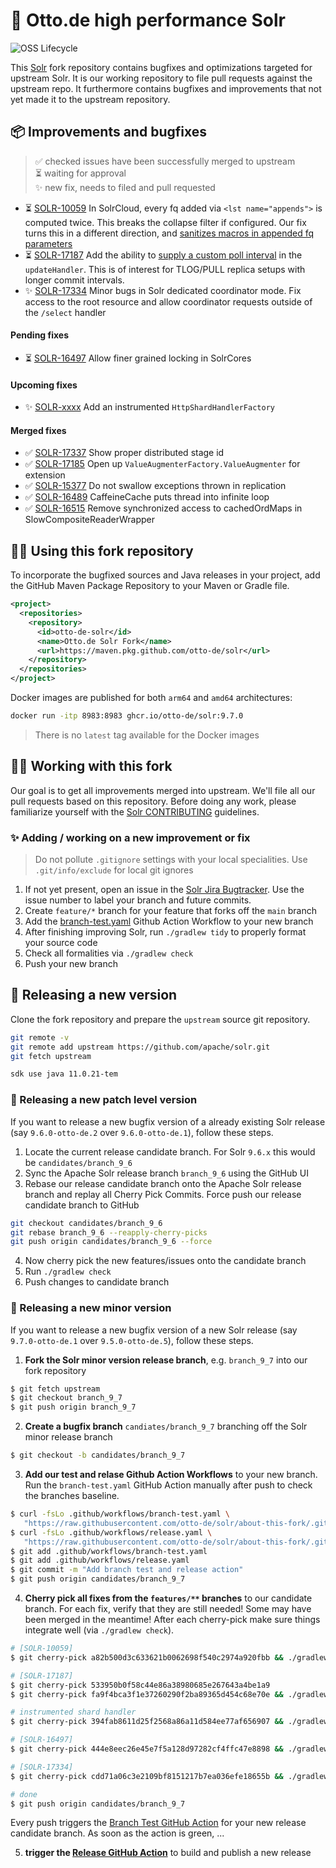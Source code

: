 # 🚀 Otto.de high performance Solr
![OSS Lifecycle](https://img.shields.io/osslifecycle?file_url=https%3A%2F%2Fraw.githubusercontent.com%2Fotto-de%2Fsolr%2Fabout-this-fork%2FOSSMETADATA)

This [Solr](/apache/solr) fork repository contains bugfixes
and optimizations targeted for upstream Solr. It is our working 
repository to file pull requests against the upstream repo. It
furthermore contains bugfixes and improvements that not yet made
it to the upstream repository.

## 📦 Improvements and bugfixes

> ✅ checked issues have been successfully merged to upstream\
> ⏳ waiting for approval\
> ✨ new fix, needs to filed and pull requested

* ⏳ [SOLR-10059](https://issues.apache.org/jira/browse/SOLR-10059) In SolrCloud, every 
  fq added via `<lst name="appends">` is computed twice. This breaks the collapse filter 
  if configured. Our fix turns this in a different direction, and 
  [sanitizes macros in appended fq parameters](/otto-de/solr/tree/feature/SOLR-10059)
* ⏳ [SOLR-17187](https://issues.apache.org/jira/browse/SOLR-17187) Add the ability to 
  [supply a custom poll interval](/otto-de/solr/tree/feature/replica-custom-poll-interval)
  in the `updateHandler`. This is of interest for TLOG/PULL replica setups with longer commit
  intervals.
* ✨ [SOLR-17334](https://github.com/apache/solr/pull/2527) Minor bugs in Solr 
  dedicated coordinator mode. Fix access to the root resource and allow coordinator
  requests outside of the `/select` handler

#### Pending fixes

* ⏳ [SOLR-16497](https://issues.apache.org/jira/browse/SOLR-16497) Allow finer grained locking in SolrCores

#### Upcoming fixes

* ✨ [SOLR-xxxx](https://github.com/otto-de/solr/commits/feature/instrumented-shardhandler) Add an
instrumented `HttpShardHandlerFactory`


#### Merged fixes

* ✅ [SOLR-17337](https://github.com/apache/solr/pull/2526) Show proper 
  distributed stage id
* ✅ [SOLR-17185](https://issues.apache.org/jira/browse/SOLR-17185) Open up 
  `ValueAugmenterFactory.ValueAugmenter` for extension
* ✅ [SOLR-15377](https://issues.apache.org/jira/browse/SOLR-15377) Do not swallow exceptions 
  thrown in replication
* ✅ [SOLR-16489](https://issues.apache.org/jira/browse/SOLR-16489) CaffeineCache puts thread 
  into infinite loop
* ✅ [SOLR-16515](https://issues.apache.org/jira/browse/SOLR-16515) Remove synchronized access to 
  cachedOrdMaps in SlowCompositeReaderWrapper

## 👩‍💻 Using this fork repository

To incorporate the bugfixed sources and Java releases in your project,
add the GitHub Maven Package Repository to your Maven or Gradle file.

```xml
<project>
  <repositories>
    <repository>
      <id>otto-de-solr</id>
      <name>Otto.de Solr Fork</name>
      <url>https://maven.pkg.github.com/otto-de/solr</url>
    </repository>
  </repositories>
</project>
```

Docker images are published for both `arm64` and `amd64` architectures:

```bash
docker run -itp 8983:8983 ghcr.io/otto-de/solr:9.7.0
```

> There is no `latest` tag available for the Docker images


## 👩‍💻 Working with this fork

Our goal is to get all improvements merged into upstream. We'll file all our
pull requests based on this repository. Before doing any work, please
familiarize yourself with the [Solr CONTRIBUTING](https://github.com/apache/solr/blob/main/CONTRIBUTING.md) guidelines.


### ✨ Adding / working on a new improvement or fix

> Do not pollute `.gitignore` settings with your local specialities. 
> Use `.git/info/exclude` for local git ignores

1. If not yet present, open an issue in the [Solr Jira Bugtracker](https://issues.apache.org/jira/projects/SOLR/issues/SOLR-16781?filter=allopenissues).
   Use the issue number to label your branch and future commits.
1. Create `feature/*` branch for your feature that forks 
   off the `main` branch
1. Add the [branch-test.yaml](.github/workflows/branch-test.yaml) 
   Github Action Workflow to your new branch
1. After finishing improving Solr, run `./gradlew tidy`
   to properly format your source code
1. Check all formalities via `./gradlew check`
1. Push your new branch

## 🚀 Releasing a new version

Clone the fork repository and prepare 
the `upstream` source git repository.

```bash
git remote -v
git remote add upstream https://github.com/apache/solr.git
git fetch upstream
```

```bash
sdk use java 11.0.21-tem
```

### 🔁 Releasing a new patch level version

If you want to release a new bugfix version of a already existing Solr release
(say `9.6.0-otto-de.2` over `9.6.0-otto-de.1`), follow these steps.

1. Locate the current release candidate branch. For Solr `9.6.x`
   this would be `candidates/branch_9_6`
1. Sync the Apache Solr release branch `branch_9_6` using the GitHub UI
1. Rebase our release candidate branch onto the Apache Solr release
   branch and replay all Cherry Pick Commits. Force push our 
   release candidate branch to GitHub

```bash
git checkout candidates/branch_9_6
git rebase branch_9_6 --reapply-cherry-picks
git push origin candidates/branch_9_6 --force
```

4. Now cherry pick the new features/issues onto the candidate branch
5. Run `./gradlew check`
6. Push changes to candidate branch

### 🎯 Releasing a new minor version

If you want to release a new bugfix version of a new Solr release
(say `9.7.0-otto-de.1` over `9.5.0-otto-de.5`), follow these steps.

1. __Fork the Solr minor version release branch__, e.g. `branch_9_7`
   into our fork repository

```bash
$ git fetch upstream
$ git checkout branch_9_7
$ git push origin branch_9_7
```

2. __Create a bugfix branch__ `candiates/branch_9_7` branching off
   the Solr minor release branch

```bash
$ git checkout -b candidates/branch_9_7
```

3. __Add our test and relase Github Action Workflows__ to your 
   new branch. Run the `branch-test.yaml` GitHub Action manually
   after push to check the branches baseline.

```bash
$ curl -fsLo .github/workflows/branch-test.yaml \
   "https://raw.githubusercontent.com/otto-de/solr/about-this-fork/.github/workflows/branch-test.yaml"
$ curl -fsLo .github/workflows/release.yaml \
   "https://raw.githubusercontent.com/otto-de/solr/about-this-fork/.github/workflows/release.yaml"
$ git add .github/workflows/branch-test.yaml
$ git add .github/workflows/release.yaml
$ git commit -m "Add branch test and release action"
$ git push origin candidates/branch_9_7
```

4. __Cherry pick all fixes from the `features/**` branches__ to our 
   candidate branch.  For each fix, verify that they are still needed!
   Some may have been merged in the meantime!
   After each cherry-pick make sure things integrate 
   well (via `./gradlew check`). 

```bash
# [SOLR-10059]
$ git cherry-pick a82b500d3c633621b0062698f540c2974a920fbb && ./gradlew clean compileJava compileTestJava

# [SOLR-17187]
$ git cherry-pick 533950b0f58c44e86a38980685e267643a4be1a9
$ git cherry-pick fa9f4bca3f1e37260290f2ba89365d454c68e70e && ./gradlew clean compileJava compileTestJava

# instrumented shard handler
$ git cherry-pick 394fab8611d25f2568a86a11d584ee77af656907 && ./gradlew clean compileJava compileTestJava

# [SOLR-16497]
$ git cherry-pick 444e8eec26e45e7f5a128d97282cf4ffc47e8898 && ./gradlew clean compileJava compileTestJava

# [SOLR-17334]
$ git cherry-pick cdd71a06c3e2109bf8151217b7ea036efe18655b && ./gradlew clean compileJava compileTestJava

# done
$ git push origin candidates/branch_9_7
```

Every push triggers the [Branch Test GitHub Action](https://github.com/otto-de/solr/actions/workflows/branch-test.yaml)
for your new release candidate branch. As soon as the action is green, ...

5. __trigger the [Release GitHub Action](https://github.com/otto-de/solr/actions/workflows/release.yaml)__ 
   to build and publish a new release
